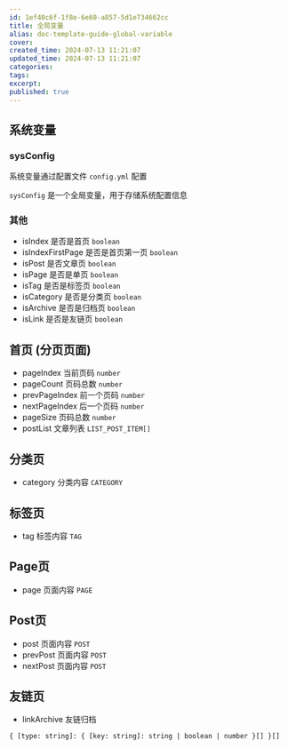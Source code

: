 ```yaml
---
id: 1ef40c6f-1f8e-6e60-a857-5d1e734662cc
title: 全局变量
alias: doc-template-guide-global-variable
cover:
created_time: 2024-07-13 11:21:07
updated_time: 2024-07-13 11:21:07
categories:
tags:
excerpt:
published: true
---
```


## 系统变量

### sysConfig

系统变量通过配置文件 `config.yml` 配置

`sysConfig` 是一个全局变量，用于存储系统配置信息

### 其他

- isIndex 是否是首页 `boolean`
- isIndexFirstPage 是否是首页第一页 `boolean`
- isPost 是否文章页 `boolean`
- isPage 是否是单页 `boolean`
- isTag 是否是标签页 `boolean`
- isCategory 是否是分类页 `boolean`
- isArchive 是否是归档页 `boolean`
- isLink 是否是友链页 `boolean`

## 首页 (分页页面)

- pageIndex 当前页码 `number`
- pageCount 页码总数 `number`
- prevPageIndex 前一个页码 `number`
- nextPageIndex 后一个页码 `number`
- pageSize 页码总数 `number`
- postList 文章列表 `LIST_POST_ITEM[]`

## 分类页

- category 分类内容 `CATEGORY`

## 标签页

- tag 标签内容 `TAG`

## Page页

- page 页面内容 `PAGE`

## Post页

- post 页面内容 `POST`
- prevPost 页面内容 `POST`
- nextPost 页面内容 `POST`

## 友链页

- linkArchive 友链归档

`{
  [type: string]: {
  [key: string]: string | boolean | number
  }[]
}[]`
